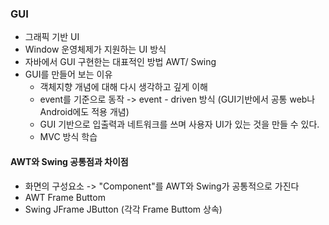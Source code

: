 ### GUI
* 그래픽 기반 UI
* Window 운영체제가 지원하는 UI 방식
* 자바에서 GUI 구현한는 대표적인 방법 AWT/ Swing
* GUI를 만들어 보는 이유
  * 객체지향 개념에 대해 다시 생각하고 깊게 이해
  * event를 기준으로 동작 -> event - driven 방식 (GUI기반에서 공통 web나 Android에도 적용 개념)
  * GUI 기반으로 입출력과 네트워크를 쓰며 사용자 UI가 있는 것을 만들 수 있다.
  * MVC 방식 학습
#### AWT와 Swing 공통점과 차이점
* 화면의 구성요소 -> "Component"를 AWT와 Swing가 공통적으로 가진다
* AWT Frame Buttom
* Swing JFrame JButton (각각 Frame Buttom 상속)
